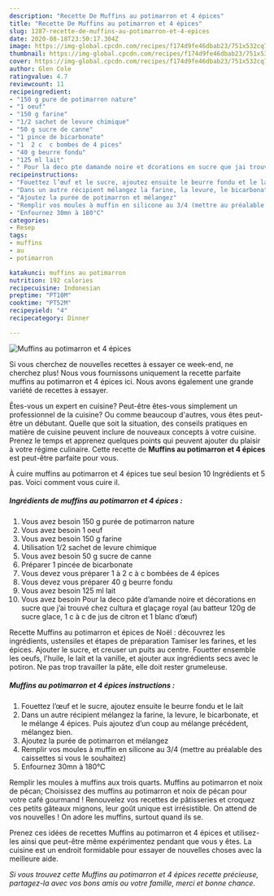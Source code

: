 ```yaml
---
description: "Recette De Muffins au potimarron et 4 épices"
title: "Recette De Muffins au potimarron et 4 épices"
slug: 1287-recette-de-muffins-au-potimarron-et-4-epices
date: 2020-08-18T23:50:17.304Z
image: https://img-global.cpcdn.com/recipes/f174d9fe46dbab23/751x532cq70/muffins-au-potimarron-et-4-epices-photo-principale-de-la-recette.jpg
thumbnail: https://img-global.cpcdn.com/recipes/f174d9fe46dbab23/751x532cq70/muffins-au-potimarron-et-4-epices-photo-principale-de-la-recette.jpg
cover: https://img-global.cpcdn.com/recipes/f174d9fe46dbab23/751x532cq70/muffins-au-potimarron-et-4-epices-photo-principale-de-la-recette.jpg
author: Glen Cole
ratingvalue: 4.7
reviewcount: 11
recipeingredient:
- "150 g pure de potimarron nature"
- "1 oeuf"
- "150 g farine"
- "1/2 sachet de levure chimique"
- "50 g sucre de canne"
- "1 pince de bicarbonate"
- "1  2 c  c bombes de 4 pices"
- "40 g beurre fondu"
- "125 ml lait"
- " Pour la deco pte damande noire et dcorations en sucre que jai trouv chez cultura et glaage royal au batteur 120g de sucre glace 1 c  c de jus de citron et 1 blanc duf"
recipeinstructions:
- "Fouettez l’œuf et le sucre, ajoutez ensuite le beurre fondu et le lait"
- "Dans un autre récipient mélangez la farine, la levure, le bicarbonate, et le mélange 4 épices. Puis ajoutez d’un coup au mélange précédent, mélangez bien."
- "Ajoutez la purée de potimarron et mélangez"
- "Remplir vos moules à muffin en silicone au 3/4 (mettre au préalable des caissettes si vous le souhaitez)"
- "Enfournez 30mn à 180°C"
categories:
- Resep
tags:
- muffins
- au
- potimarron

katakunci: muffins au potimarron 
nutrition: 192 calories
recipecuisine: Indonesian
preptime: "PT10M"
cooktime: "PT52M"
recipeyield: "4"
recipecategory: Dinner

---
```



![Muffins au potimarron et 4 épices](https://img-global.cpcdn.com/recipes/f174d9fe46dbab23/751x532cq70/muffins-au-potimarron-et-4-epices-photo-principale-de-la-recette.jpg)

Si vous cherchez de nouvelles recettes à essayer ce week-end, ne cherchez plus! Nous vous fournissons uniquement la recette parfaite muffins au potimarron et 4 épices ici. Nous avons également une grande variété de recettes à essayer.

Êtes-vous un expert en cuisine? Peut-être êtes-vous simplement un professionnel de la cuisine? Ou comme beaucoup d'autres, vous êtes peut-être un débutant. Quelle que soit la situation, des conseils pratiques en matière de cuisine peuvent inclure de nouveaux concepts à votre cuisine. Prenez le temps et apprenez quelques points qui peuvent ajouter du plaisir à votre régime culinaire. Cette recette de <strong> Muffins au potimarron et 4 épices </strong> est peut-être parfaite pour vous.

<!--inarticleads1-->

À cuire muffins au potimarron et 4 épices tue seul besion 10 Ingrédients et 5 pas. Voici comment vous cuire il.

##### Ingrédients de muffins au potimarron et 4 épices :

1. Vous avez besoin 150 g purée de potimarron nature
1. Vous avez besoin 1 oeuf
1. Vous avez besoin 150 g farine
1. Utilisation 1/2 sachet de levure chimique
1. Vous avez besoin 50 g sucre de canne
1. Préparer 1 pincée de bicarbonate
1. Vous devez vous préparer 1 à 2 c à c bombées de 4 épices
1. Vous devez vous préparer 40 g beurre fondu
1. Vous avez besoin 125 ml lait
1. Vous avez besoin  Pour la deco pâte d’amande noire et décorations en sucre que j’ai trouvé chez cultura et glaçage royal (au batteur 120g de sucre glace, 1 c à c de jus de citron et 1 blanc d’œuf)


Recette Muffins au potimarron et épices de Noël : découvrez les ingrédients, ustensiles et étapes de préparation Tamiser les farines, et les épices. Ajouter le sucre, et creuser un puits au centre. Fouetter ensemble les oeufs, l&#39;huile, le lait et la vanille, et ajouter aux ingrédients secs avec le potiron. Ne pas trop travailler la pâte, elle doit rester grumeleuse. 

<!--inarticleads2-->

##### Muffins au potimarron et 4 épices instructions :

1. Fouettez l’œuf et le sucre, ajoutez ensuite le beurre fondu et le lait
1. Dans un autre récipient mélangez la farine, la levure, le bicarbonate, et le mélange 4 épices. Puis ajoutez d’un coup au mélange précédent, mélangez bien.
1. Ajoutez la purée de potimarron et mélangez
1. Remplir vos moules à muffin en silicone au 3/4 (mettre au préalable des caissettes si vous le souhaitez)
1. Enfournez 30mn à 180°C


Remplir les moules à muffins aux trois quarts. Muffins au potimarron et noix de pécan; Choisissez des muffins au potimarron et noix de pécan pour votre café gourmand ! Renouvelez vos recettes de pâtisseries et croquez ces petits gâteaux mignons, leur goût unique est irrésistible. On attend de vos nouvelles ! On adore les muffins, surtout quand ils se. 

<!--inarticleads1-->

<p>
Prenez ces idées de recettes Muffins au potimarron et 4 épices et utilisez-les ainsi que peut-être même expérimentez pendant que vous y êtes. La cuisine est un endroit formidable pour essayer de nouvelles choses avec la meilleure aide.
</p>

<p>
<i>Si vous trouvez cette Muffins au potimarron et 4 épices recette précieuse, partagez-la avec vos bons amis ou votre famille, merci et bonne chance.</i>
</p>
